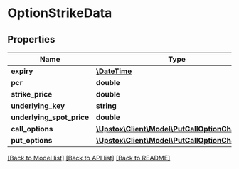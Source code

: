 # OptionStrikeData

## Properties
Name | Type | Description | Notes
------------ | ------------- | ------------- | -------------
**expiry** | [**\DateTime**](\DateTime.md) |  | [optional] 
**pcr** | **double** |  | [optional] 
**strike_price** | **double** |  | [optional] 
**underlying_key** | **string** |  | [optional] 
**underlying_spot_price** | **double** |  | [optional] 
**call_options** | [**\Upstox\Client\Model\PutCallOptionChainData**](PutCallOptionChainData.md) |  | [optional] 
**put_options** | [**\Upstox\Client\Model\PutCallOptionChainData**](PutCallOptionChainData.md) |  | [optional] 

[[Back to Model list]](../../README.md#documentation-for-models) [[Back to API list]](../../README.md#documentation-for-api-endpoints) [[Back to README]](../../README.md)

